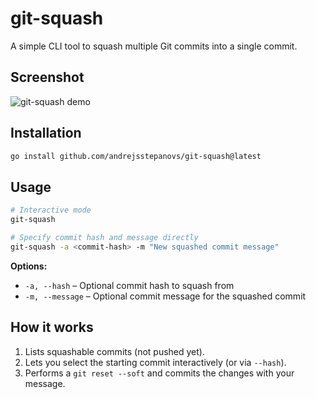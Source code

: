 # git-squash

A simple CLI tool to squash multiple Git commits into a single commit.

## Screenshot

![git-squash demo](./screenshot.png)

## Installation

```bash
go install github.com/andrejsstepanovs/git-squash@latest
````

## Usage

```bash
# Interactive mode
git-squash

# Specify commit hash and message directly
git-squash -a <commit-hash> -m "New squashed commit message"
```

**Options:**

* `-a, --hash` – Optional commit hash to squash from
* `-m, --message` – Optional commit message for the squashed commit

## How it works

1. Lists squashable commits (not pushed yet).
2. Lets you select the starting commit interactively (or via `--hash`).
3. Performs a `git reset --soft` and commits the changes with your message.

